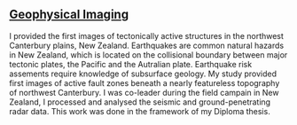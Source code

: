 ## [Geophysical Imaging](/research)



I provided the first images of tectonically active structures in the northwest Canterbury plains, New Zealand. Earthquakes are common natural hazards in New Zealand, which is located on the collisional boundary between major tectonic plates, the Pacific and the Autralian plate. Earthquake risk assements require knowledge of subsurface geology. My study provided first images of active fault zones beneath a nearly featureless topography of northwest Canterbury. I was co-leader during the field campain in New Zealand, I processed and analysed the seismic and ground-penetrating radar data. This work was done in the framework of my Diploma thesis.
